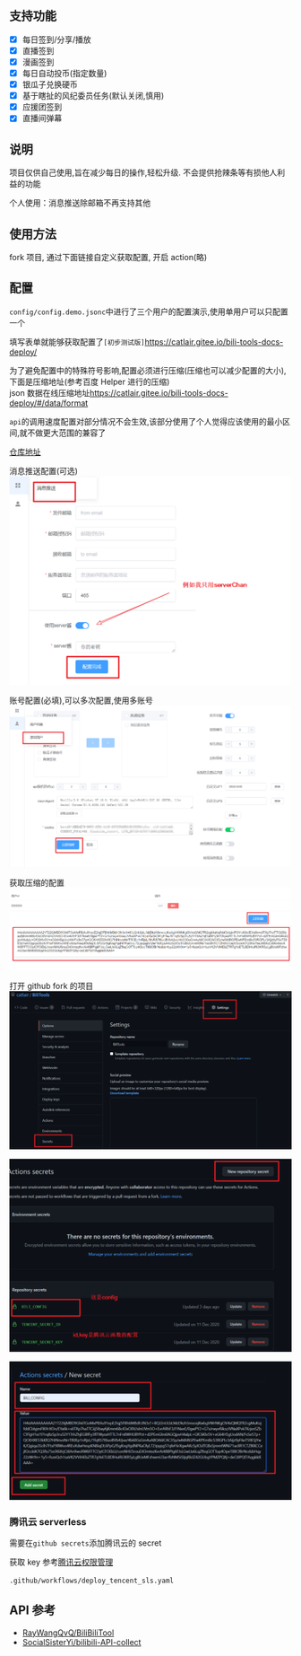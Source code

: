 ## 支持功能

- [x] 每日签到/分享/播放
- [x] 直播签到
- [x] 漫画签到
- [x] 每日自动投币(指定数量)
- [x] 银瓜子兑换硬币
- [x] 基于瞎扯的风纪委员任务(默认关闭,慎用)
- [x] 应援团签到
- [x] 直播间弹幕

## 说明

项目仅供自己使用,旨在减少每日的操作,轻松升级. 不会提供抢辣条等有损他人利益的功能

个人使用：消息推送除邮箱不再支持其他

## 使用方法

fork 项目, 通过下面链接自定义获取配置, 开启 action(略)

## 配置

`config/config.demo.jsonc`中进行了三个用户的配置演示,使用单用户可以只配置一个

填写表单就能够获取配置了`[初步测试版]`<https://catlair.gitee.io/bili-tools-docs-deploy/>

为了避免配置中的特殊符号影响,配置必须进行压缩(压缩也可以减少配置的大小),下面是压缩地址(参考百度 Helper 进行的压缩)  
json 数据在线压缩地址<https://catlair.gitee.io/bili-tools-docs-deploy/#/data/format>

`api`的调用速度配置对部分情况不会生效,该部分使用了个人觉得应该使用的最小区间,就不做更大范围的兼容了

[仓库地址](https://github.com/catlair/BiliTools-docs)

消息推送配置(可选)
![消息推送配置](./images/message-push.png)

账号配置(必填),可以多次配置,使用多账号
![账号配置](./images/config.png)

获取压缩的配置
![获取压缩的配置](./images/getGzip.png)

打开 github fork 的项目
![设置](./images/setting.png)

![设置](./images/setting-new.png)

![设置](./images/setting-new-2.png)

### 腾讯云 serverless

需要在`github secrets`添加腾讯云的 secret

获取 key 参考[腾讯云权限管理](https://cloud.tencent.com/document/product/583/44786)

`.github/workflows/deploy_tencent_sls.yaml`

## API 参考

- [RayWangQvQ/BiliBiliTool](https://github.com/RayWangQvQ/BiliBiliTool)
- [SocialSisterYi/bilibili-API-collect](https://github.com/SocialSisterYi/bilibili-API-collect)
